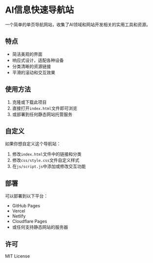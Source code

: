 # AI信息快速导航站

一个简单的单页导航网站，收集了AI领域和网站开发相关的实用工具和资源。

## 特点

- 简洁美观的界面
- 响应式设计，适配各种设备
- 分类清晰的资源链接
- 平滑的滚动和交互效果

## 使用方法

1. 克隆或下载此项目
2. 直接打开`index.html`文件即可浏览
3. 或部署到任何静态网站托管服务

## 自定义

如果你想自定义这个导航站：

1. 修改`index.html`文件中的链接和分类
2. 修改`css/style.css`文件自定义样式
3. 在`js/script.js`中添加或修改交互功能

## 部署

可以部署到以下平台：

- GitHub Pages
- Vercel
- Netlify
- Cloudflare Pages
- 或任何支持静态网站的服务器

## 许可

MIT License 